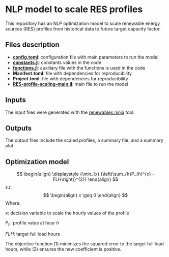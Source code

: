 # NLP model to scale RES profiles
This repository has an NLP optimization model to scale renewable energy sources (RES) profiles from historical data to future target capacity factor.

## Files description
+ **[config.toml](config.toml)**: configuration file with main parameters to run the model
+ **[constants.jl](constants.jl)**: constants values in the code
+ **[functions.jl](functions.jl)**: auxiliary file with the functions is used in the code
+ **Manifest.toml**: file with dependencies for reproducibility  
+ **Project.toml**: file with dependencies for reproducibility
+ **[RES-profile-scaling-main.jl](RES-profile-scaling-main.jl)**: main file to run the model

## Inputs
The input files were generated with the [renewables ninja](https://www.renewables.ninja/) tool.
## Outputs
The output files include the scaled profiles, a summary file, and a summary plot.
## Optimization model

$$
\begin{align}
\displaystyle {\min_{x} {\left(\sum_{h}P_{h}^{x} - FLH\right)}^{2}}
\end{align}
$$
$s.t.$
$$
\begin{align}
x \geq 0
\end{align}
$$
Where:

$x$: decision variable to scale the hourly values of the profile

$P_{h}$: profile value at hour $h$

$FLH$: target full load hours

The objective function $(1)$ minimizes the squared error to the target full load hours, while $(2)$ ensures the new coefficient is positive.

